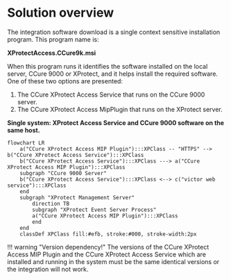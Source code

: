 # Solution overview

The integration software download is a single context sensitive installation program. This program name is:

**XProtectAccess.CCure9k.msi**

When this program runs it identifies the software installed on the local server, CCure 9000 or XProtect, and it helps install the required software. One of these two options are presented:

1. The CCure XProtect Access Service that runs on the CCure 9000 server.
2. The CCure XProtect Access MipPlugin that runs on the XProtect server.

**Single system: XProtect Access Service and CCure 9000 software on the same host.**

``` mermaid
flowchart LR
    a("CCure XProtect Access MIP Plugin"):::XPClass -- "HTTPS" --> b("CCure XProtect Access Service"):::XPClass
    b("CCure XProtect Access Service"):::XPClass ---> a("CCure XProtect Access MIP Plugin"):::XPClass
    subgraph "CCure 9000 Server"
    b("CCure XProtect Access Service"):::XPClass <--> c("victor web service"):::XPClass
    end
    subgraph "XProtect Management Server"
        direction TB
        subgraph "XProtect Event Server Process"
        a("CCure XProtect Access MIP Plugin"):::XPClass
        end
    end 
    classDef XPClass fill:#efb, stroke:#000, stroke-width:2px
```

!!! warning "Version dependency!"
    The versions of the CCure XProtect Access MIP Plugin and the CCure XProtect Access Service which are installed and running in the system must be the same identical versions or the integration will not work.